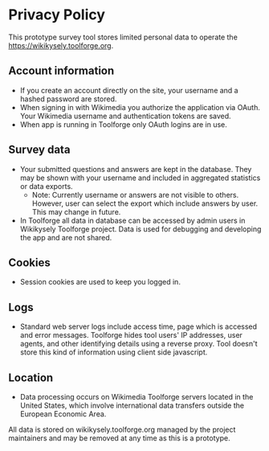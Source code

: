 # Privacy Policy

This prototype survey tool stores limited personal data to operate the https://wikikysely.toolforge.org.

## Account information
- If you create an account directly on the site, your username and a hashed password are stored.
- When signing in with Wikimedia you authorize the application via OAuth. Your Wikimedia username and authentication tokens are saved.
- When app is running in Toolforge only OAuth logins are in use.

## Survey data
- Your submitted questions and answers are kept in the database. They may be shown with your username and included in aggregated statistics or data exports. 
  - Note: Currently username or answers are not visible to others. However, user can select the export which include answers by user. This may change in future.
- In Toolforge all data in database can be accessed by admin users in Wikikysely Toolforge project. Data is used for debugging and developing the app and are not shared.

## Cookies
- Session cookies are used to keep you logged in.

## Logs
- Standard web server logs include access time, page which is accessed and error messages. Toolforge hides tool users' IP addresses, user agents, and other identifying details using a reverse proxy. Tool doesn't store this kind of information using client side javascript.

## Location
- Data processing occurs on Wikimedia Toolforge servers located in the United States, which  involve international data transfers outside the European Economic Area.

All data is stored on wikikysely.toolforge.org managed by the project maintainers and may be removed at any time as this is a prototype.
